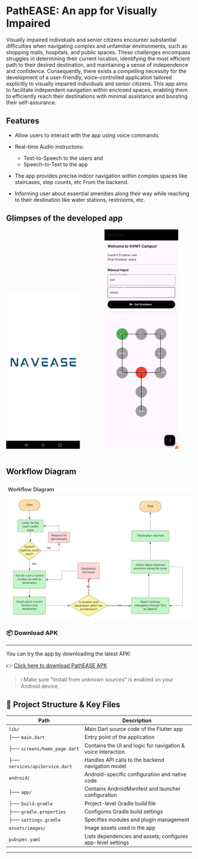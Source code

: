 PathEASE: An app for Visually Impaired
====================
Visually impaired individuals and senior citizens encounter substantial difficulties when navigating complex and unfamiliar environments, such as shopping malls, hospitals, and public spaces. These challenges encompass struggles in determining their current location, identifying the most efficient path to their desired destination, and maintaining a sense of independence and confidence. Consequently, there exists a compelling necessity for the development of a user-friendly, voice-controlled application tailored explicitly to visually impaired individuals and senior citizens. This app aims to facilitate independent navigation within enclosed spaces, enabling them to efficiently reach their destinations with minimal assistance and boosting their self-assurance.

Features
--------

  - Allow users to interact with the app using voice commands.

  - Real-time Audio instructons:
    - Text-to-Speech to the users and 
    - Speech-to-Text to the app
 
  - The app provides precise indoor navigation within complex spaces like staircases, step counts, etc From the backend.

  - Informing user about essential amenities along their way while reaching to their destination like water stations, restrooms, etc.

Glimpses of the developed app
------------
<img src="https://raw.githubusercontent.com/yashitz07/Nav-frontend/main/assets/images/navease1.png" alt="screenshot1" width="200">&nbsp;&nbsp;&nbsp;&nbsp;&nbsp;&nbsp;&nbsp;&nbsp;&nbsp;&nbsp;&nbsp;&nbsp;&nbsp;&nbsp;&nbsp;&nbsp;
<img src="https://raw.githubusercontent.com/yashitz07/Nav-frontend/main/assets/images/navease2.jpeg" alt="screenshot1" width="200">&nbsp;&nbsp;&nbsp;&nbsp;&nbsp;&nbsp;&nbsp;&nbsp;&nbsp;&nbsp;&nbsp;&nbsp;&nbsp;&nbsp;&nbsp;&nbsp;




Workflow Diagram
------------
<img src="https://raw.githubusercontent.com/yashitz07/Nav-frontend/main/assets/images/navease-workflow.png" alt="screenshot1" width="800">

### 📦 Download APK
------------
You can try the app by downloading the latest APK:

👉 [Click here to download PathEASE APK](https://drive.google.com/drive/folders/1PfPhp6dOAjogAYgfnKXbPnsiZPqJxRm9)

> ℹ️ Make sure "Install from unknown sources" is enabled on your Android device.

## 📁 Project Structure & Key Files

| Path                              | Description                                                                 |
|-----------------------------------|-----------------------------------------------------------------------------|
| `lib/`                            | Main Dart source code of the Flutter app                                   |
| ├── `main.dart`                   | Entry point of the application                                             |
| ├── `screens/home_page.dart`      | Contains the UI and logic for navigation & voice interaction               |
| ├── `services/apiService.dart`    | Handles API calls to the backend navigation model                          |
| `android/`                        | Android-specific configuration and native code                             |
| ├── `app/`                        | Contains AndroidManifest and launcher configuration                        |
| ├── `build.gradle`                | Project-level Gradle build file                                            |
| ├── `gradle.properties`           | Configures Gradle build settings                                           |
| ├── `settings.gradle`             | Specifies modules and plugin management                                    |
| `assets/images/`                  | Image assets used in the app                                               |
| `pubspec.yaml`                    | Lists dependencies and assets; configures app-level settings               |

---
